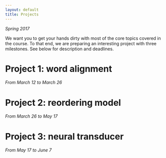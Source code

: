 ```yaml
---
layout: default
title: Projects
---
```


*Spring 2017*

We want you to get your hands dirty with most of the core topics covered in the course. 
To that end, we are preparing an interesting project with three milestones. 
See below for description and deadlines.

# Project 1: word alignment 

*From March 12 to March 26*

# Project 2: reordering model 

*From March 26 to May 17*

# Project 3: neural transducer

*From May 17 to June 7*
